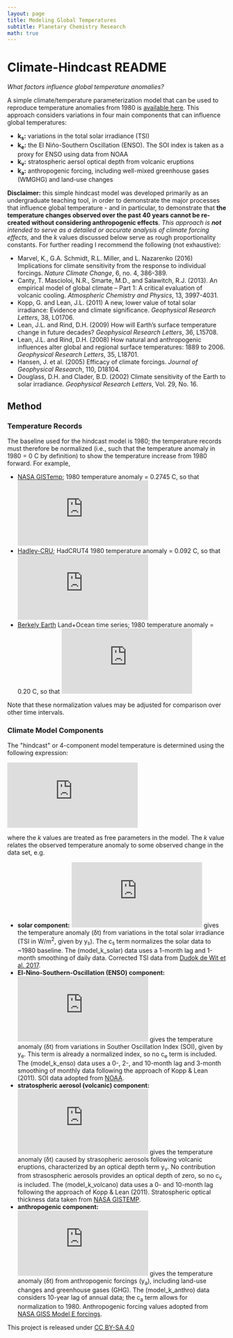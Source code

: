 ```yaml
---
layout: page
title: Modeling Global Temperatures
subtitle: Planetary Chemistry Research
math: true
---
```


# Climate-Hindcast README

*What factors influence global temperature anomalies?*

A simple climate/temperature parameterization model that can be used to reproduce temperature anomalies from 1980 is [available here](https://www.desmos.com/calculator/uefpvtwnmx). This approach considers variations in four main components that can influence global temperatures:

* **k<sub>s</sub>:** variations in the total solar irradiance (TSI)
* **k<sub>e</sub>:** the El Niño-Southern Oscillation (ENSO). The SOI index is taken as a proxy for ENSO using data from NOAA
* **k<sub>v</sub>:** stratospheric aersol optical depth from volcanic eruptions
* **k<sub>a</sub>:** anthropogenic forcing, including well-mixed greenhouse gases (WMGHG) and land-use changes

**Disclaimer:** this simple hindcast model was developed primarily as an undergraduate teaching tool, in order to demonstrate the major processes that influence global temperature - and in particular, to demonstrate that **the temperature changes observed over the past 40 years cannot be re-created without considering anthropogenic effects**. *This approach is **not** intended to serve as a detailed or accurate analysis of climate forcing effects,* and the *k* values discussed below serve as rough proportionality constants. For further reading I recommend the following (not exhaustive):

* Marvel, K., G.A. Schmidt, R.L. Miller, and L. Nazarenko (2016) Implications for climate sensitivity from the response to individual forcings. *Nature Climate Change*, 6, no. 4, 386-389.
* Canty, T. Mascioloi, N.R., Smarte, M.D., and Salawitch, R.J. (2013). An empirical model of global climate – Part 1: A critical evaluation of volcanic cooling. *Atmospheric Chemistry and Physics*, 13, 3997-4031.
* Kopp, G. and Lean, J.L. (2011) A new, lower value of total solar irradiance: Evidence and climate significance. *Geophysical Research Letters*, 38, L01706.
* Lean, J.L. and Rind, D.H. (2009) How will Earth’s surface temperature change in future decades? *Geophysical Research Letters*, 36, L15708.
* Lean, J.L. and Rind, D.H. (2008) How natural and anthropogenic influences alter global and regional surface temperatures: 1889 to 2006. *Geophysical Research Letters*, 35, L18701.
* Hansen, J. et al. (2005) Efficacy of climate forcings. *Journal of Geophysical Research*, 110, D18104.
* Douglass, D.H. and Clader, B.D. (2002) Climate sensitivity of the Earth to solar irradiance. *Geophysical Research Letters*, Vol. 29, No. 16.

## Method ##
### Temperature Records ###

The baseline used for the hindcast model is 1980; the temperature records must therefore be normalized (i.e., such that the temperature anomaly in 1980 = 0 C by definition) to show the temperature increase from 1980 forward. For example,

* [NASA GISTemp](https://data.giss.nasa.gov/gistemp/); 1980 temperature anomaly = 0.2745 C, so that ![equation](https://latex.codecogs.com/gif.latex?t_%7Bmodel%7D%20%3D%20t_%7B%7Brecord%7D%7D%20-%200.2745)
* [Hadley-CRU](https://www.metoffice.gov.uk/hadobs/hadcrut4/data/current/download.html#regional_series); HadCRUT4 1980 temperature anomaly = 0.092 C, so that ![equation](https://latex.codecogs.com/gif.latex?t_%7Bmodel%7D%20%3D%20t_%7B%7Brecord%7D%7D%20-%200.092)
* [Berkely Earth](http://berkeleyearth.org/data/) Land+Ocean time series; 1980 temperature anomaly = 0.20 C, so that ![equation](https://latex.codecogs.com/gif.latex?t_%7Bmodel%7D%20%3D%20t_%7B%7Brecord%7D%7D%20-%200.20)

Note that these normalization values may be adjusted for comparison over other time intervals.

### Climate Model Components ###

The "hindcast" or 4-component model temperature is determined using the following expression:

![equation](https://latex.codecogs.com/gif.latex?%5Cdelta%20t_%7Bmodel%7D%3Dk_%7Bs%7D%28y_%7Bs%7D&plus;c_%7Bs%7D%29&plus;k_%7Be%7D%28y_%7Be%7D%29&plus;k_%7Bv%7D%28y_%7Bv%7D%29&plus;k_a%28y_a&plus;c_a%29)

where the *k* values are treated as free parameters in the model. The *k* value relates the observed temperature anomaly to some observed change in the data set, e.g.

* **solar component:** ![equation](https://latex.codecogs.com/gif.latex?%5Cdelta%20t_%7Bs%7D%3Dk_%7Bs%7D%28y_%7Bs%7D&plus;c_s%29) gives the temperature anomaly (δt) from variations in the total solar irradiance (TSI in W/m<sup>2</sup>, given by y<sub>s</sub>). The c<sub>s</sub> term normalizes the solar data to ~1980 baseline. The (model_k_solar) data uses a 1-month lag and 1-month smoothing of daily data. Corrected TSI data from [Dudok de Wit et al. 2017](https://spot.colorado.edu/~koppg/TSI/Thierry_TSI_composite.txt).
* **El-Nino-Southern-Oscillation (ENSO) component:** ![equation](https://latex.codecogs.com/gif.latex?%5Cdelta%20t_%7Be%7D%3Dk_%7Be%7D%28y_%7Be%7D%29) gives the temperature anomaly (δt) from variations in Souther Oscillation Index (SOI), given by y<sub>e</sub>. This term is already a normalized index, so no c<sub>e</sub> term is included. The (model_k_enso) data uses a 0-, 2-, and 10-month lag and 3-month smoothing of monthly data following the approach of Kopp & Lean (2011). SOI data adopted from [NOAA](https://www.ncdc.noaa.gov/teleconnections/enso/indicators/soi/).
* **stratospheric aerosol (volcanic) component:** ![equation](https://latex.codecogs.com/gif.latex?%5Cdelta%20t_%7Bv%7D%3Dk_%7Bv%7D%28y_%7Bv%7D%29) gives the temperature anomaly (δt) caused by strasopheric aerosols following volcanic eruptions, characterized by an optical depth term y<sub>v</sub>. No contribution from strasospheric aerosols provides an optical depth of zero, so no c<sub>v</sub> is included. The (model_k_volcano) data uses a  0- and 10-month lag following the approach of Kopp & Lean (2011). Stratospheric optical thickness data taken from [NASA GISTEMP](https://data.giss.nasa.gov/modelforce/strataer/).
* **anthropogenic component:** ![equation](https://latex.codecogs.com/gif.latex?%5Cdelta%20t_%7Ba%7D%3Dk_%7Ba%7D%28y_%7Ba%7D&plus;c_a%29) gives the temperature anomaly (δt) from anthropogenic forcings (y<sub>a</sub>), including land-use changes and greenhouse gases (GHG). The (model_k_anthro) data considers 10-year lag of annual data; the c<sub>a</sub> term allows for normalization to 1980. Anthropogenic forcing values adopted from [NASA GISS Model E forcings](https://data.giss.nasa.gov/modelforce/).

This project is released under [CC BY-SA 4.0](https://creativecommons.org/licenses/by-sa/4.0/)

